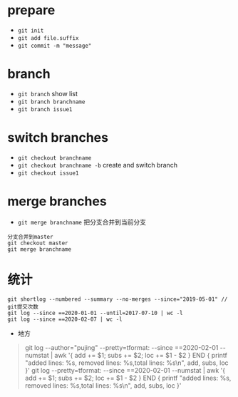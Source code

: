 # prepare
- `git init`
- `git add file.suffix`
- `git commit -m "message"`

# branch
- `git branch` show list
- `git branch branchname`
- `git branch issue1`

# switch branches
- `git checkout branchname`
- `git checkout branchname -b` create and switch branch
- `git checkout issue1`

# merge branches
- `git merge branchname` 把分支合并到当前分支
```
分支合并到master
git checkout master
git merge branchname
```

# 统计
```
git shortlog --numbered --summary --no-merges --since="2019-05-01" // git提交次数
git log --since ==2020-01-01 --until=2017-07-10 | wc -l
git log --since ==2020-02-07 | wc -l
```

- 地方
> git log --author="pujing" --pretty=tformat:  --since ==2020-02-01 --numstat | awk '{ add += $1; subs += $2; loc += $1 - $2 } END { printf "added lines: %s, removed lines: %s,total lines: %s\n", add, subs, loc }'
> git log --pretty=tformat:  --since ==2020-02-01 --numstat | awk '{ add += $1; subs += $2; loc += $1 - $2 } END { printf "added lines: %s, removed lines: %s,total lines: %s\n", add, subs, loc }'
